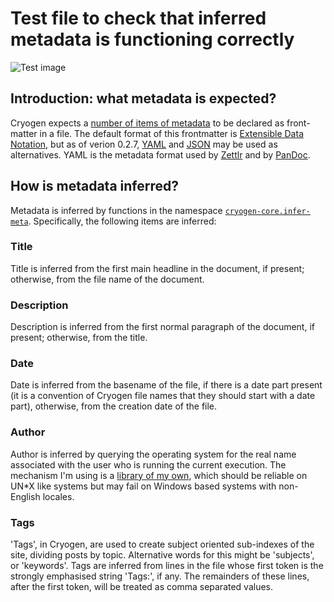 # Test file to check that inferred metadata is functioning correctly

![Test image](/img/Test-Logo.png)

## Introduction: what metadata is expected?

Cryogen expects a [number of items of metadata](http://cryogenweb.org/docs/writing-posts.html#post-contents) to be declared as front-matter in a file. The default format of this frontmatter is [Extensible Data Notation](https://github.com/edn-format/edn), but as of verion 0.2.7, [YAML](https://yaml.org/) and [JSON](https://www.json.org/json-en.html) may be used as alternatives. YAML is the metadata format used by [Zettlr](https://docs.zettlr.com/en/core/yaml-frontmatter/) and by [PanDoc](https://pandoc.org/MANUAL.html#extension-yaml_metadata_block).

## How is metadata inferred?

Metadata is inferred by functions in the namespace [`cryogen-core.infer-meta`](https://github.com/cryogen-project/cryogen-core/blob/master/src/cryogen_core/infer_meta.clj). Specifically, the following items are inferred:

### Title

Title is inferred from the first main headline in the document, if present; otherwise, from the file name of the document.

### Description

Description is inferred from the first normal paragraph of the document, if present; otherwise, from the title.

### Date

Date is inferred from the basename of the file, if there is a date part present (it is a convention of Cryogen file names that they should start with a date part), otherwise, from the creation date of the file.

### Author

Author is inferred by querying the operating system for the real name associated with the user who is running the current execution. The mechanism I'm using is a [library of my own](https://github.com/simon-brooke/real-name), which should be reliable on UN*X like systems but may fail on Windows based systems with non-English locales.

### Tags

'Tags', in Cryogen, are used to create subject oriented sub-indexes of the site, dividing posts by topic. Alternative words for this might be 'subjects', or 'keywords'. Tags are inferred from lines in the file whose first token is the strongly emphasised string 'Tags:', if any. The remainders of these lines, after the first token, will be treated as comma separated values.